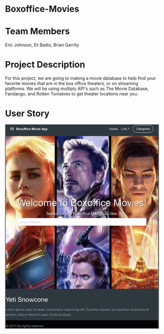 # Boxoffice-Movies

# Team Members
Eric Johnson, Eli Badio, Brian Garrity 

# Project Description
For this project, we are going to making a movie database to help find your favorite movies that are in the box office theaters, or on streaming platforms. We will be using multiply API's such as The Movie Database, Fandango, and Rotten Tomatoes to get theater locations near you. 

# User Story 

<img src="assets/images/Screen Shot 2020-09-12 at 10.43.42 PM.png">
